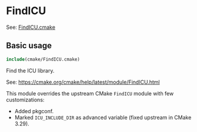 # FindICU

See: [FindICU.cmake](https://github.com/petk/php-build-system/blob/master/cmake/cmake/modules/FindICU.cmake)

## Basic usage

```cmake
include(cmake/FindICU.cmake)
```

Find the ICU library.

See: https://cmake.org/cmake/help/latest/module/FindICU.html

This module overrides the upstream CMake `FindICU` module with few
customizations:

* Added pkgconf.
* Marked `ICU_INCLUDE_DIR` as advanced variable (fixed upstream in CMake 3.29).
